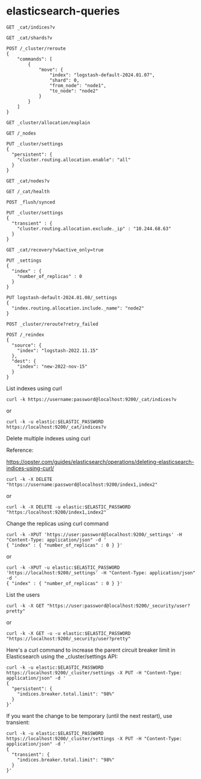 # elasticsearch-queries

```
GET _cat/indices?v
```

```
GET _cat/shards?v
```

```
POST /_cluster/reroute 
{
    "commands": [
        {
            "move": {
                "index": "logstash-default-2024.01.07",
                "shard": 0,
                "from_node": "node1",
                "to_node": "node2"
            }
        }
    ]
}
```

```
GET _cluster/allocation/explain
```

```
GET /_nodes
```

```
PUT _cluster/settings
{
  "persistent": {
    "cluster.routing.allocation.enable": "all"
  }
}
```


```
GET _cat/nodes?v
```

```
GET /_cat/health
```

```
POST _flush/synced
```

```
PUT _cluster/settings
{
  "transient" : {
    "cluster.routing.allocation.exclude._ip" : "10.244.68.63"
  }
}
```

```
GET _cat/recovery?v&active_only=true
```

```
PUT _settings
{
  "index" : {
    "number_of_replicas" : 0
  }
}
```

```
PUT logstash-default-2024.01.08/_settings
{
  "index.routing.allocation.include._name": "node2"
}
```

```
POST _cluster/reroute?retry_failed
```

```
POST /_reindex
{
  "source": {
    "index": "logstash-2022.11.15"
  },
  "dest": {
    "index": "new-2022-nov-15"
  }
}
```

List indexes using curl

```
curl -k https://username:password@localhost:9200/_cat/indices?v
```
or

```
curl -k -u elastic:$ELASTIC_PASSWORD https://localhost:9200/_cat/indices?v
```

Delete multiple indexes using curl

Reference:

https://opster.com/guides/elasticsearch/operations/deleting-elasticsearch-indices-using-curl/

```
curl -k -X DELETE "https://username:password@localhost:9200/index1,index2"
```

or

```
curl -k -X DELETE -u elastic:$ELASTIC_PASSWORD "https:/localhost:9200/index1,index2"
```

Change the replicas using curl command

```
curl -k -XPUT 'https://user:password@localhost:9200/_settings' -H "Content-Type: application/json" -d '
{ "index" : { "number_of_replicas" : 0 } }'
```

or

```
curl -k -XPUT -u elastic:$ELASTIC_PASSWORD 'https://localhost:9200/_settings' -H "Content-Type: application/json" -d '
{ "index" : { "number_of_replicas" : 0 } }'
```

List the users

```
curl -k -X GET "https://user:password@localhost:9200/_security/user?pretty"
```

or

```
curl -k -X GET -u -u elastic:$ELASTIC_PASSWORD "https://localhost:9200/_security/user?pretty"
```

Here's a curl command to increase the parent circuit breaker limit in Elasticsearch using the _cluster/settings API:

```
curl -k -u elastic:$ELASTIC_PASSWORD https://localhost:9200/_cluster/settings -X PUT -H "Content-Type: application/json" -d '
{
  "persistent": {
    "indices.breaker.total.limit": "98%"
  }
}'
```

If you want the change to be temporary (until the next restart), use transient:

```
curl -k -u elastic:$ELASTIC_PASSWORD https://localhost:9200/_cluster/settings -X PUT -H "Content-Type: application/json" -d '
{
  "transient": {
    "indices.breaker.total.limit": "98%"
  }
}'
```
